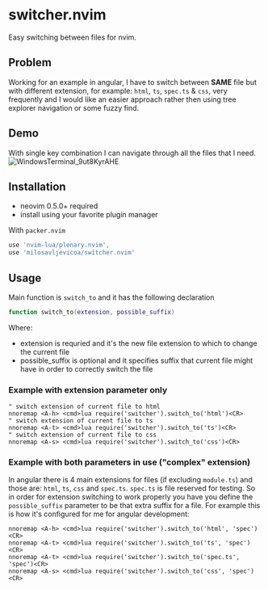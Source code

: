 # switcher.nvim
Easy switching between files for nvim.

## Problem
Working for an example in angular, I have to switch between **SAME** file but with different extension, for example: `html`, `ts`, `spec.ts` & `css`, very frequently and I would like an easier approach rather then using tree explorer navigation or some fuzzy find. 

## Demo
With single key combination I can navigate through all the files that I need. 
![WindowsTerminal_9ut8KyrAHE](https://user-images.githubusercontent.com/47518781/155019573-8a78fac8-c93f-4dc3-b0ce-79db1e8e22ce.gif)


## Installation
- neovim 0.5.0+ required
- install using your favorite plugin manager

With `packer.nvim`
```lua
use 'nvim-lua/plenary.nvim',
use 'milosavljevicoa/switcher.nvim'
```

## Usage
Main function is `switch_to` and it has the following declaration
```lua
function switch_to(extension, possible_suffix)
```
Where:
- extension is requried and it's the new file extension to which to change the current file
- possible_suffix is optional and it specifies suffix that current file might have in order to correctly switch the file

### Example with extension parameter only
```viml
" switch extension of current file to html
nnoremap <A-h> <cmd>lua require('switcher').switch_to('html')<CR>
" switch extension of current file to ts
nnoremap <A-t> <cmd>lua require('switcher').switch_to('ts')<CR>
" switch extension of current file to css
nnoremap <A-s> <cmd>lua require('switcher').switch_to('css')<CR>
```

### Example with both parameters in use ("complex" extension)
In angular there is 4 main extensions for files (if excluding `module.ts`) and those are: `html`, `ts`, `css` and `spec.ts`.
`spec.ts` is file reserved for testing. So in order for extension switching to work properly you have you define the `possible_suffix` parameter to be that extra suffix for a file. For example this is how it's configured for me for angular development:
```viml
nnoremap <A-h> <cmd>lua require('switcher').switch_to('html', 'spec')<CR>
nnoremap <A-t> <cmd>lua require('switcher').switch_to('ts', 'spec')<CR>
nnoremap <A-t> <cmd>lua require('switcher').switch_to('spec.ts', 'spec')<CR>
nnoremap <A-s> <cmd>lua require('switcher').switch_to('css', 'spec')<CR>
```
